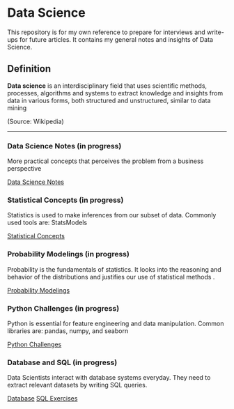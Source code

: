 # Data Science

This repository is for my own reference to prepare for interviews and write-ups for future articles. It contains my general notes and insights of Data Science.


## Definition

**Data science** is an interdisciplinary field that uses scientific methods, processes, algorithms and systems to extract knowledge and insights from data in various forms, both structured and unstructured, similar to data mining

(Source: Wikipedia)

***

### Data Science Notes (in progress)
More practical concepts that perceives the problem from a business perspective

[Data Science Notes](https://github.com/kammybdeng/data-science-notes/blob/master/general_notes/Data_Science_notes.ipynb)

### Statistical Concepts (in progress)
Statistics is used to make inferences from our subset of data. Commonly used tools are: StatsModels

[Statistical Concepts](https://github.com/kammybdeng/dsi-interview-prep/blob/master/Stats%20Concepts.ipynb)

### Probability Modelings (in progress)
Probability is the fundamentals of statistics. It looks into the reasoning and behavior of the distributions and justifies our use of statistical methods .

[Probability Modelings](https://github.com/kammybdeng/dsi-interview-prep/blob/master/probability%20simulations.ipynb)

### Python Challenges (in progress)
Python is essential for feature engineering and data manipulation. Common libraries are: pandas, numpy, and seaborn

[Python Challenges](https://github.com/kammybdeng/dsi-interview-prep/blob/master/python%20challenge/Python%20challenges.ipynb)

### Database and SQL (in progress)
Data Scientists interact with database systems everyday. They need to extract relevant datasets by writing SQL queries.

[Database](https://github.com/kammybdeng/data-science-notes/blob/master/database-explained.ipynb)
[SQL Exercises](https://github.com/kammybdeng/data-science-notes/blob/master/sql_exercises.ipynb)
